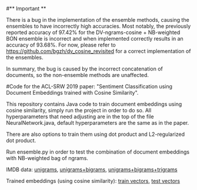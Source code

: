 #** Important **

There is a bug in the implementation of the ensemble methods, causing the ensembles to have incorrectly high accuracies. Most notably, the previously reported accuracy of 97.42% for the DV-ngrams-cosine + NB-weighted BON ensemble is incorrect and when implemented correctly results in an accuracy of 93.68%. For now, please refer to https://github.com/bgzh/dv_cosine_revisited for a correct implementation of the ensembles. 

In summary, the bug is caused by the incorrect concatenation of documents, so the non-ensemble methods are unaffected.  

#Code for the ACL-SRW 2019 paper: "Sentiment Classification using Document Embeddings trained with Cosine Similarity".

This repository contains Java code to train document embeddings using cosine similarity, simply run the project in order to do so. All hyperparameters that need adjusting are in the top of the file NeuralNetwork.java, default hyperparameters are the same as in the paper.

There are also options to train them using dot product and L2-regularized dot product.

Run ensemble.py in order to test the combination of document embeddings with NB-weighted bag of ngrams.


IMDB data:
[unigrams](https://drive.google.com/file/d/1qxueBhd7WTBP58ZOdDL5K1DB0Sj2o5bZ/view?usp=sharing), [unigrams+bigrams](https://drive.google.com/file/d/1tou6u3-PHE-ZQAU43rhgmD_8BfJ0QLl1/view?usp=sharing), [unigrams+bigrams+trigrams](https://drive.google.com/file/d/1GDttGJrnZh370Y0KNMbAMfRNU50La07R/view?usp=sharing)


Trained embeddings (using cosine similarity):
[train vectors](https://drive.google.com/file/d/1a-eOTfKXXqUpM19GepIxkZxI4N8ESSBJ/view?usp=sharing), [test vectors](https://drive.google.com/file/d/1GFpVVrA1AlXBsWVx2McOnlAWyNm47TCI/view?usp=sharing)

